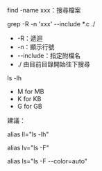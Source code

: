 find -name xxx：搜尋檔案

grep -R -n 'xxx' --include *.c ./

- -R：遞迴
- -n：顯示行號
- --include：指定附檔名
- ./ 由目前目錄開始往下搜尋


 ls -lh
 - M for MB
 - K for KB
 - G for GB

建議： 
 
alias ll="ls -lh"

alias lv="ls -F"

alias ls="ls -F --color=auto"

